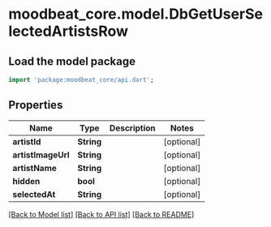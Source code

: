 # moodbeat_core.model.DbGetUserSelectedArtistsRow

## Load the model package
```dart
import 'package:moodbeat_core/api.dart';
```

## Properties
Name | Type | Description | Notes
------------ | ------------- | ------------- | -------------
**artistId** | **String** |  | [optional] 
**artistImageUrl** | **String** |  | [optional] 
**artistName** | **String** |  | [optional] 
**hidden** | **bool** |  | [optional] 
**selectedAt** | **String** |  | [optional] 

[[Back to Model list]](../README.md#documentation-for-models) [[Back to API list]](../README.md#documentation-for-api-endpoints) [[Back to README]](../README.md)


